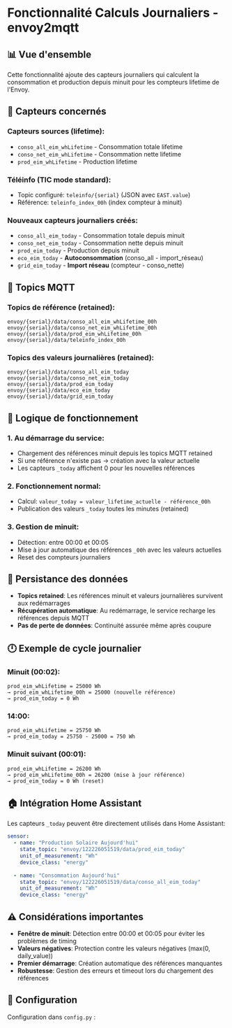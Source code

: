 # Fonctionnalité Calculs Journaliers - envoy2mqtt

## 📊 Vue d'ensemble

Cette fonctionnalité ajoute des capteurs journaliers qui calculent la consommation et production depuis minuit pour les compteurs lifetime de l'Envoy.

## 🎯 Capteurs concernés

### Capteurs sources (lifetime):
- `conso_all_eim_whLifetime` - Consommation totale lifetime
- `conso_net_eim_whLifetime` - Consommation nette lifetime  
- `prod_eim_whLifetime` - Production lifetime

### Téléinfo (TIC mode standard):
- Topic configuré: `teleinfo/{serial}` (JSON avec `EAST.value`)
- Référence: `teleinfo_index_00h` (index compteur à minuit)

### Nouveaux capteurs journaliers créés:
- `conso_all_eim_today` - Consommation totale depuis minuit
- `conso_net_eim_today` - Consommation nette depuis minuit
- `prod_eim_today` - Production depuis minuit
- `eco_eim_today` - **Autoconsommation** (conso_all - import_réseau)
- `grid_eim_today` - **Import réseau** (compteur - conso_nette)

## 📡 Topics MQTT

### Topics de référence (retained):
```
envoy/{serial}/data/conso_all_eim_whLifetime_00h
envoy/{serial}/data/conso_net_eim_whLifetime_00h  
envoy/{serial}/data/prod_eim_whLifetime_00h
envoy/{serial}/data/teleinfo_index_00h
```

### Topics des valeurs journalières (retained):
```
envoy/{serial}/data/conso_all_eim_today
envoy/{serial}/data/conso_net_eim_today
envoy/{serial}/data/prod_eim_today
envoy/{serial}/data/eco_eim_today
envoy/{serial}/data/grid_eim_today
```

## 🔄 Logique de fonctionnement

### 1. Au démarrage du service:
- Chargement des références minuit depuis les topics MQTT retained
- Si une référence n'existe pas → création avec la valeur actuelle
- Les capteurs `_today` affichent 0 pour les nouvelles références

### 2. Fonctionnement normal:
- Calcul: `valeur_today = valeur_lifetime_actuelle - référence_00h`
- Publication des valeurs `_today` toutes les minutes (retained)

### 3. Gestion de minuit:
- Détection: entre 00:00 et 00:05
- Mise à jour automatique des références `_00h` avec les valeurs actuelles
- Reset des compteurs journaliers

## 💾 Persistance des données

- **Topics retained**: Les références minuit et valeurs journalières survivent aux redémarrages
- **Récupération automatique**: Au redémarrage, le service recharge les références depuis MQTT
- **Pas de perte de données**: Continuité assurée même après coupure

## 🕛 Exemple de cycle journalier

### Minuit (00:02):
```
prod_eim_whLifetime = 25000 Wh
→ prod_eim_whLifetime_00h = 25000 (nouvelle référence)
→ prod_eim_today = 0 Wh
```

### 14:00:
```
prod_eim_whLifetime = 25750 Wh
→ prod_eim_today = 25750 - 25000 = 750 Wh
```

### Minuit suivant (00:01):
```
prod_eim_whLifetime = 26200 Wh
→ prod_eim_whLifetime_00h = 26200 (mise à jour référence)
→ prod_eim_today = 0 Wh (reset)
```

## 🏠 Intégration Home Assistant

Les capteurs `_today` peuvent être directement utilisés dans Home Assistant:

```yaml
sensor:
  - name: "Production Solaire Aujourd'hui"
    state_topic: "envoy/122226051519/data/prod_eim_today"
    unit_of_measurement: "Wh"
    device_class: "energy"
    
  - name: "Consommation Aujourd'hui"  
    state_topic: "envoy/122226051519/data/conso_all_eim_today"
    unit_of_measurement: "Wh"
    device_class: "energy"
```

## ⚠️ Considérations importantes

- **Fenêtre de minuit**: Détection entre 00:00 et 00:05 pour éviter les problèmes de timing
- **Valeurs négatives**: Protection contre les valeurs négatives (max(0, daily_value))
- **Premier démarrage**: Création automatique des références manquantes
- **Robustesse**: Gestion des erreurs et timeout lors du chargement des références

## 🔧 Configuration

Configuration dans `config.py` :
